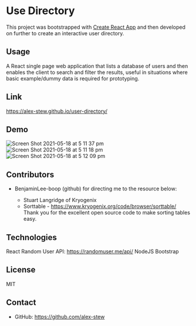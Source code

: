 # Use Directory

This project was bootstrapped with [Create React App](https://github.com/facebook/create-react-app) and then developed on further to create an interactive user directory.

## Usage
A React single page web application that lists a database of users and then enables the client to search and filter the results, useful in situations where basic example/dummy data is required for prototyping.

## Link 
https://alex-stew.github.io/user-directory/

## Demo
![Screen Shot 2021-05-18 at 5 11 37 pm](https://user-images.githubusercontent.com/69836062/118611648-3c862d00-b7fc-11eb-92ad-ea6682806dae.png)
![Screen Shot 2021-05-18 at 5 11 18 pm](https://user-images.githubusercontent.com/69836062/118611653-3db75a00-b7fc-11eb-8e8e-eb30ae069342.png)
![Screen Shot 2021-05-18 at 5 12 09 pm](https://user-images.githubusercontent.com/69836062/118611659-3ee88700-b7fc-11eb-91ef-ac8c4493914e.png)

## Contributors
- BenjaminLee-boop (github) for directing me to the resource below:
 
    - Stuart Langridge of Kryogenix
    - Sorttable - https://www.kryogenix.org/code/browser/sorttable/ Thank you for the excellent open source code to make sorting tables easy. 

## Technologies
React
Random User API: https://randomuser.me/api/
NodeJS
Bootstrap

## License
MIT

## Contact
- GitHub: https://github.com/alex-stew
